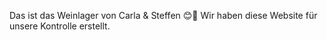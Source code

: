 Das ist das Weinlager von Carla & Steffen 😊🍷
Wir haben diese Website für unsere Kontrolle erstellt.
